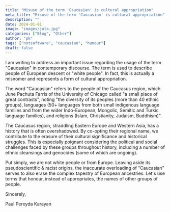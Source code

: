 ```yaml
---
title: "Misuse of the term 'Caucasian' is cultural appropriation"
meta_title: "Misuse of the term 'Caucasian' is cultural appropriation"
description: ""
date: 2024-01-01
image: "images/juta.jpg"
categories: ["Blog", "Other"]
author: "pk"
tags: ["notsoftware", "caucasian", "humour"]
draft: false
---
```


I am writing to address an important issue regarding the usage of the term "Caucasian" in contemporary discourse. The term is used to describe people of European descent or "white people". In fact, this is actually a misnomer and represents a form of cultural appropriation.

The word "Caucasian" refers to the people of the Caucasus region, which June Pachuta Farris of the University of Chicago called "a small place of great contrasts", noting "the diversity of its peoples (more than 40 ethnic groups), languages (50+ languages from both small indigenous language families and from the wider Indo-European, Mongolic, Semitic and Turkic language families), and religions (Islam, Christianity, Judaism, Buddhism)". 

The Caucasus region, straddling Eastern Europe and Western Asia, has a history that is often overshadowed. By co-opting their regional name, we contribute to the erasure of their cultural significance and historical struggles. This is especially poignant considering the political and social challenges faced by these groups throughout history, including a number of ethnic cleansings and genocides (some of which are ongoing). 

Put simply, we are not white people or from Europe. Leaving aside its pseudoscientific & racist origins, the inaccurate overloading of "Caucasian" serves to also erase the complex tapestry of European ancestries. Let's use terms that honour, instead of appropriates, the names of other groups of people.

Sincerely,

Paul Pereyda Karayan
